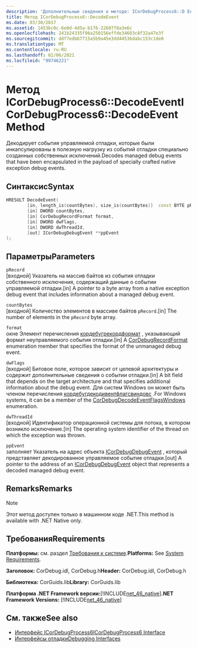 ```yaml
---
description: 'Дополнительные сведения о методе: ICorDebugProcess6::D Екодивент'
title: Метод ICorDebugProcess6::DecodeEvent
ms.date: 03/30/2017
ms.assetid: 1453bc0c-6e0d-4d5a-b176-22607f8a3e6c
ms.openlocfilehash: 241b24335f96a250156effde34683c8f32a47e3f
ms.sourcegitcommit: ddf7edb67715a5b9a45e3dd44536dabc153c1de0
ms.translationtype: MT
ms.contentlocale: ru-RU
ms.lasthandoff: 02/06/2021
ms.locfileid: "99746221"
---
```

# <a name="icordebugprocess6decodeevent-method"></a><span data-ttu-id="33580-103">Метод ICorDebugProcess6::DecodeEvent</span><span class="sxs-lookup"><span data-stu-id="33580-103">ICorDebugProcess6::DecodeEvent Method</span></span>

<span data-ttu-id="33580-104">Декодирует события управляемой отладки, которые были инкапсулированы в полезную нагрузку из событий отладки специально созданных собственных исключений.</span><span class="sxs-lookup"><span data-stu-id="33580-104">Decodes managed debug events that have been encapsulated in the payload of specially crafted native exception debug events.</span></span>  
  
## <a name="syntax"></a><span data-ttu-id="33580-105">Синтаксис</span><span class="sxs-lookup"><span data-stu-id="33580-105">Syntax</span></span>  
  
```cpp  
HRESULT DecodeEvent(  
        [in, length_is(countBytes), size_is(countBytes)]  const BYTE pRecord[],  
        [in] DWORD countBytes,  
        [in] CorDebugRecordFormat format,  
        [in] DWORD dwFlags,
        [in] DWORD dwThreadId,
        [out] ICorDebugDebugEvent **ppEvent  
);  
```  
  
## <a name="parameters"></a><span data-ttu-id="33580-106">Параметры</span><span class="sxs-lookup"><span data-stu-id="33580-106">Parameters</span></span>  

 `pRecord`  
 <span data-ttu-id="33580-107">[входной] Указатель на массив байтов из события отладки собственного исключения, содержащий данные о событии управляемой отладки.</span><span class="sxs-lookup"><span data-stu-id="33580-107">[in] A pointer to a byte array from a native exception debug event that includes information about a managed debug event.</span></span>  
  
 `countBytes`  
 <span data-ttu-id="33580-108">[входной] Количество элементов в массиве байтов `pRecord`.</span><span class="sxs-lookup"><span data-stu-id="33580-108">[in] The number of elements in the `pRecord` byte array.</span></span>  
  
 `format`  
 <span data-ttu-id="33580-109">окне Элемент перечисления [кордебугрекордформат](cordebugrecordformat-enumeration.md) , указывающий формат неуправляемого события отладки.</span><span class="sxs-lookup"><span data-stu-id="33580-109">[in] A [CorDebugRecordFormat](cordebugrecordformat-enumeration.md) enumeration member that specifies the format of the unmanaged debug event.</span></span>  
  
 `dwFlags`  
 <span data-ttu-id="33580-110">[входной] Битовое поле, которое зависит от целевой архитектуры и содержит дополнительные сведения о событии отладки.</span><span class="sxs-lookup"><span data-stu-id="33580-110">[in] A bit field that depends on the target architecture and that specifies additional information about the debug event.</span></span> <span data-ttu-id="33580-111">Для систем Windows он может быть членом перечисления [кордебугдекодивентфлагсвиндовс](cordebugdecodeeventflagswindows-enumeration.md) .</span><span class="sxs-lookup"><span data-stu-id="33580-111">For Windows systems, it can be a member of the [CorDebugDecodeEventFlagsWindows](cordebugdecodeeventflagswindows-enumeration.md) enumeration.</span></span>  
  
 `dwThreadId`  
 <span data-ttu-id="33580-112">[входной] Идентификатор операционной системы для потока, в котором возникло исключение.</span><span class="sxs-lookup"><span data-stu-id="33580-112">[in] The operating system identifier of the thread on which the exception was thrown.</span></span>  
  
 `ppEvent`  
 <span data-ttu-id="33580-113">заполняет Указатель на адрес объекта [ICorDebugDebugEvent](icordebugdebugevent-interface.md) , который представляет декодированное управляемое событие отладки.</span><span class="sxs-lookup"><span data-stu-id="33580-113">[out] A pointer to the address of an [ICorDebugDebugEvent](icordebugdebugevent-interface.md) object that represents a decoded managed debug event.</span></span>  
  
## <a name="remarks"></a><span data-ttu-id="33580-114">Remarks</span><span class="sxs-lookup"><span data-stu-id="33580-114">Remarks</span></span>  
  
> [!NOTE]
> <span data-ttu-id="33580-115">Этот метод доступен только в машинном коде .NET.</span><span class="sxs-lookup"><span data-stu-id="33580-115">This method is available with .NET Native only.</span></span>  
  
## <a name="requirements"></a><span data-ttu-id="33580-116">Требования</span><span class="sxs-lookup"><span data-stu-id="33580-116">Requirements</span></span>  

 <span data-ttu-id="33580-117">**Платформы:** см. раздел [Требования к системе](../../get-started/system-requirements.md).</span><span class="sxs-lookup"><span data-stu-id="33580-117">**Platforms:** See [System Requirements](../../get-started/system-requirements.md).</span></span>  
  
 <span data-ttu-id="33580-118">**Заголовок:** CorDebug.idl, CorDebug.h</span><span class="sxs-lookup"><span data-stu-id="33580-118">**Header:** CorDebug.idl, CorDebug.h</span></span>  
  
 <span data-ttu-id="33580-119">**Библиотека:** CorGuids.lib</span><span class="sxs-lookup"><span data-stu-id="33580-119">**Library:** CorGuids.lib</span></span>  
  
 <span data-ttu-id="33580-120">**Платформа .NET Framework версии:**[!INCLUDE[net_46_native](../../../../includes/net-46-native-md.md)]</span><span class="sxs-lookup"><span data-stu-id="33580-120">**.NET Framework Versions:** [!INCLUDE[net_46_native](../../../../includes/net-46-native-md.md)]</span></span>  
  
## <a name="see-also"></a><span data-ttu-id="33580-121">См. также</span><span class="sxs-lookup"><span data-stu-id="33580-121">See also</span></span>

- [<span data-ttu-id="33580-122">Интерфейс ICorDebugProcess6</span><span class="sxs-lookup"><span data-stu-id="33580-122">ICorDebugProcess6 Interface</span></span>](icordebugprocess6-interface.md)
- [<span data-ttu-id="33580-123">Интерфейсы отладки</span><span class="sxs-lookup"><span data-stu-id="33580-123">Debugging Interfaces</span></span>](debugging-interfaces.md)

